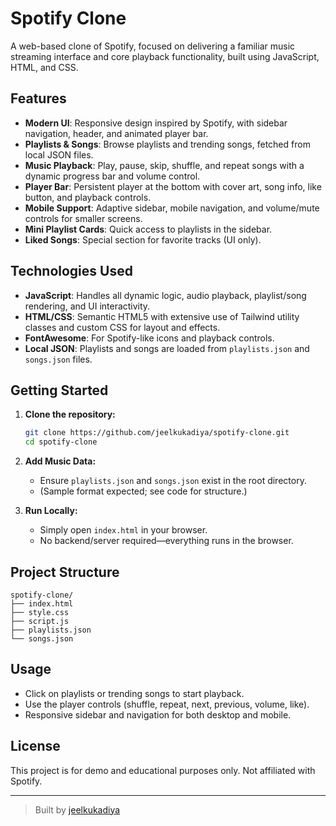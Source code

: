 # Spotify Clone

A web-based clone of Spotify, focused on delivering a familiar music streaming interface and core playback functionality, built using JavaScript, HTML, and CSS.

## Features

- **Modern UI**: Responsive design inspired by Spotify, with sidebar navigation, header, and animated player bar.
- **Playlists & Songs**: Browse playlists and trending songs, fetched from local JSON files.
- **Music Playback**: Play, pause, skip, shuffle, and repeat songs with a dynamic progress bar and volume control.
- **Player Bar**: Persistent player at the bottom with cover art, song info, like button, and playback controls.
- **Mobile Support**: Adaptive sidebar, mobile navigation, and volume/mute controls for smaller screens.
- **Mini Playlist Cards**: Quick access to playlists in the sidebar.
- **Liked Songs**: Special section for favorite tracks (UI only).

## Technologies Used

- **JavaScript**: Handles all dynamic logic, audio playback, playlist/song rendering, and UI interactivity.
- **HTML/CSS**: Semantic HTML5 with extensive use of Tailwind utility classes and custom CSS for layout and effects.
- **FontAwesome**: For Spotify-like icons and playback controls.
- **Local JSON**: Playlists and songs are loaded from `playlists.json` and `songs.json` files.

## Getting Started

1. **Clone the repository:**
   ```bash
   git clone https://github.com/jeelkukadiya/spotify-clone.git
   cd spotify-clone
   ```

2. **Add Music Data:**
   - Ensure `playlists.json` and `songs.json` exist in the root directory.  
   - (Sample format expected; see code for structure.)

3. **Run Locally:**
   - Simply open `index.html` in your browser.
   - No backend/server required—everything runs in the browser.

## Project Structure

```
spotify-clone/
├── index.html
├── style.css
├── script.js
├── playlists.json
└── songs.json
```

## Usage

- Click on playlists or trending songs to start playback.
- Use the player controls (shuffle, repeat, next, previous, volume, like).
- Responsive sidebar and navigation for both desktop and mobile.

## License

This project is for demo and educational purposes only. Not affiliated with Spotify.

---

> Built by [jeelkukadiya](https://github.com/jeelkukadiya)
